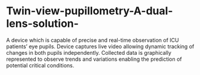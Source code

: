 # Twin-view-pupillometry-A-dual-lens-solution-
 A device which is capable of precise and real-time observation of ICU patients’ eye pupils. Device captures live video allowing dynamic tracking of changes in both pupils independently. Collected data is graphically represented to observe trends and variations enabling the prediction of potential critical conditions.  
